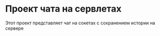 # Проект чата на сервлетах

Этот проект представляет чат на сокетах с сохранением истории на сервере
